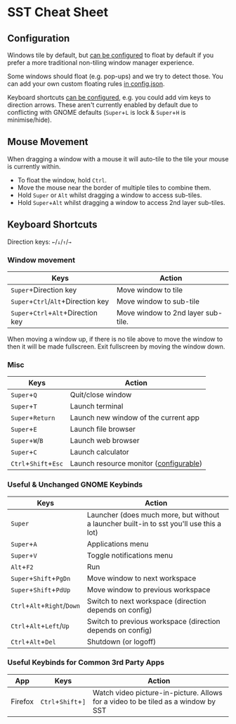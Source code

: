 # SST Cheat Sheet
## Configuration
Windows tile by default, but [can be configured](config.md) to float by default if you prefer a more traditional non-tiling window manager experience.

Some windows should float (e.g. pop-ups) and we try to detect those. You can add your own custom floating rules [in config.json](config.md).

Keyboard shortcuts [can be configured](config.md), e.g. you could add vim keys to direction arrows. These aren't currently enabled by default due to conflicting with GNOME defaults (`Super`+`L` is lock & `Super`+`H` is minimise/hide).

## Mouse Movement
When dragging a window with a mouse it will auto-tile to the tile your mouse is currently within. 
 - To float the window, hold `Ctrl`.
 - Move the mouse near the border of multiple tiles to combine them.
 - Hold `Super` or `Alt` whilst dragging a window to access sub-tiles.
 - Hold `Super`+`Alt` whilst dragging a window to access 2nd layer sub-tiles.

## Keyboard Shortcuts
Direction keys: `←`/`↓`/`↑`/`→`

### Window movement
| Keys | Action |
| ---- | ------ |
| `Super`+Direction key | Move window to tile |
| `Super`+`Ctrl`/`Alt`+Direction key | Move window to sub-tile |
| `Super`+`Ctrl`+`Alt`+Direction key | Move window to 2nd layer sub-tile. |

When moving a window up, if there is no tile above to move the window to then it will be made fullscreen. Exit fullscreen by moving the window down.

### Misc
| Keys | Action |
| ---- | ------ |
| `Super`+`Q` | Quit/close window |
| `Super`+`T` | Launch terminal |
| `Super`+`Return` | Launch new window of the current app |
| `Super`+`E` | Launch file browser |
| `Super`+`W`/`B` | Launch web browser |
| `Super`+`C` | Launch calculator |
| `Ctrl`+`Shift`+`Esc` | Launch resource monitor ([configurable](config.md))

### Useful & Unchanged GNOME Keybinds
| Keys | Action |
| ---- | ------ |
| `Super` | Launcher (does much more, but without a launcher built-in to sst you'll  use this a lot) |
| `Super`+`A` | Applications menu |
| `Super`+`V` | Toggle notifications menu |
| `Alt`+`F2` | Run |
| `Super`+`Shift`+`PgDn` | Move window to next workspace |
| `Super`+`Shift`+`PdUp` | Move window to previous workspace |
| `Ctrl`+`Alt`+`Right`/`Down` | Switch to next workspace (direction depends on config) |
| `Ctrl`+`Alt`+`Left`/`Up` | Switch to previous workspace (direction depends on config) |
| `Ctrl`+`Alt`+`Del` | Shutdown (or logoff) |

### Useful Keybinds for Common 3rd Party Apps
| App | Keys | Action |
| --- | ---- | ------ |
| Firefox | `Ctrl`+`Shift`+`]` | Watch video picture-in-picture. Allows for a video to be tiled as a window by SST |
